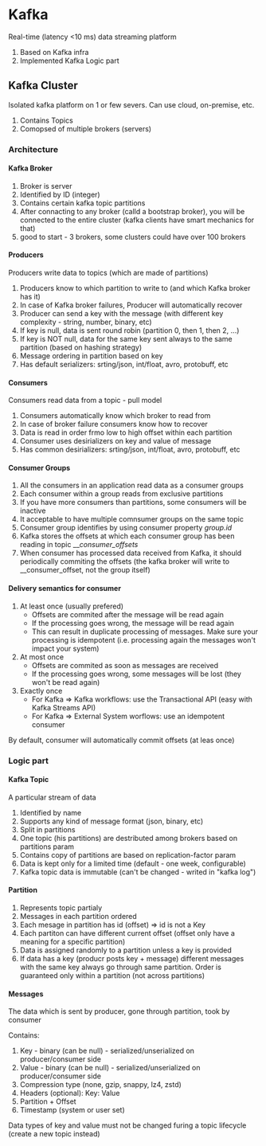 # Kafka

Real-time (latency <10 ms)  data streaming platform

1) Based on Kafka infra
2) Implemented Kafka Logic part

## Kafka Cluster

Isolated kafka platform on 1 or few severs. Can use cloud, on-premise, etc.

1) Contains Topics
2) Comopsed of multiple brokers (servers)

### Architecture

#### Kafka Broker

1) Broker is server
2) Identified by ID (integer)
3) Contains certain kafka topic partitions
4) After connacting to any broker (calld a bootstrap broker), you will be connected to the entire cluster (kafka clients have smart mechanics for that)
5) good to start - 3 brokers, some clusters could have over 100 brokers

#### Producers

Producers write data to topics (which are made of partitions)

1) Producers know to which partition to write to (and which Kafka broker has it)
2) In case of Kafka broker failures, Producer will automatically recover
3) Producer can send a key with the message (with different key complexity - string, number, binary, etc)
4) If key is null, data is sent round robin (partition 0, then 1, then 2, ...)
5) If key is NOT null, data for the same key sent always to the same partition (based on hashing strategy)
6) Message ordering in partition based on key
7) Has default serializers: srting/json, int/float, avro, protobuff, etc

#### Consumers

Consumers read data from a topic - pull model

1) Consumers automatically know which broker to read from
2) In case of broker failure consumers know how to recover
3) Data is read in order frmo low to high offset within each partition
4) Consumer uses desirializers on key and value of message
5) Has common desirializers: srting/json, int/float, avro, protobuff, etc

#### Consumer Groups

1) All the consumers in an application read data as a consumer groups
2) Each consumer within a group reads from exclusive partitions
3) If you have more consumers than partitions, some consumers will be inactive
4) It acceptable to have multiple comnsumer groups on the same topic
5) Consumer group identifies by using consumer property _group.id_
6) Kafka stores the offsets at which each consumer group has been reading in topic ___consumer_offsets_
7) When consumer has processed data received from Kafka, it should periodically commiting the offsets (the kafka broker will write to __consumer_offset, not the group itself)

#### Delivery semantics for consumer

1) At least once (usually prefered)
    - Offsets are commited after the message will be read again
    - If the processing goes wrong, the message will be read again
    - This can result in duplicate processing of messages. Make sure your processing is idempotent (i.e. processing again the messages won't impact your system)
2) At most once
    - Offsets are commited as soon as messages are received
    - If the processing goes wrong, some messages will be lost (they won't be read again)
3) Exactly once
    - For Kafka => Kafka workflows: use the Transactional API (easy with Kafka Streams API)
    - For Kafka => External System worflows: use an idempotent consumer

By default, consumer will automatically commit offsets (at leas once)



### Logic part

#### Kafka Topic

A particular stream of data

1) Identified by name
2) Supports any kind of message format (json, binary, etc)
3) Split in partitions
4) One topic (his partitions) are destributed among brokers based on partitions param
5) Contains copy of partitions are based on replication-factor param
6) Data is kept only for a limited time (default - one week, configurable)
7) Kafka topic data is immutable (can't be changed - writed in "kafka log")

#### Partition

1) Represents topic partialy
2) Messages in each partition ordered
3) Each mesage in partition has id (offset) => id is not a Key
4) Each partiton can have different current offset (offset only have a meaning for a specific partition)
5) Data is assigned randomly to a partition unless a key is provided
6) If data has a key (producr posts key + message) different messages with the same key always go through same partition. Order is guaranteed only within a partition (not across partitions)

#### Messages

The data which is sent by producer, gone through partition, took by consumer

Contains:

1) Key - binary (can be null) - serialized/unserialized on producer/consumer side
2) Value - binary (can be null) - serialized/unserialized on producer/consumer side
3) Compression type (none, gzip, snappy, lz4, zstd)
4) Headers (optional): Key: Value
5) Partition + Offset
6) Timestamp (system or user set)

Data types of key and value must not be changed furing a topic lifecycle (create a new topic instead)

